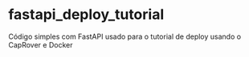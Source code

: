 # fastapi_deploy_tutorial
Código simples com FastAPI usado para o tutorial de deploy usando o CapRover e Docker
